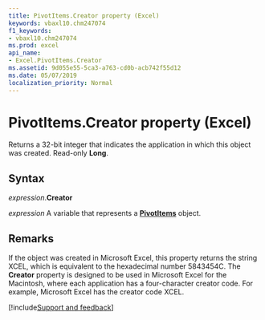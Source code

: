 ```yaml
---
title: PivotItems.Creator property (Excel)
keywords: vbaxl10.chm247074
f1_keywords:
- vbaxl10.chm247074
ms.prod: excel
api_name:
- Excel.PivotItems.Creator
ms.assetid: 9d055e55-5ca3-a763-cd0b-acb742f55d12
ms.date: 05/07/2019
localization_priority: Normal
---
```



# PivotItems.Creator property (Excel)

Returns a 32-bit integer that indicates the application in which this object was created. Read-only **Long**.


## Syntax

_expression_.**Creator**

_expression_ A variable that represents a **[PivotItems](Excel.PivotItems.md)** object.


## Remarks

If the object was created in Microsoft Excel, this property returns the string XCEL, which is equivalent to the hexadecimal number 5843454C. The **Creator** property is designed to be used in Microsoft Excel for the Macintosh, where each application has a four-character creator code. For example, Microsoft Excel has the creator code XCEL.




[!include[Support and feedback](~/includes/feedback-boilerplate.md)]
